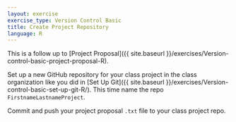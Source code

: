 ```yaml
---
layout: exercise
exercise_type: Version Control Basic
title: Create Project Repository
language: R
---
```


This is a follow up to [Project Proposal]({{ site.baseurl }}/exercises/Version-control-basic-project-proposal-R).

Set up a new GitHub repository for your class project in the class organization like you did in [Set Up Git]({{ site.baseurl }}/exercises/Version-control-basic-set-up-git-R/). This time name the repo `FirstnameLastnameProject`.

Commit and push your project proposal `.txt` file to your class project repo.
